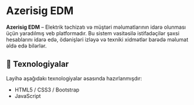 # Azerisig EDM

**Azerisig EDM** – Elektrik təchizatı və müştəri məlumatlarının idarə olunması üçün yaradılmış veb platformadır. Bu sistem vasitəsilə istifadəçilər şəxsi hesablarını idarə edə, ödənişləri izləyə və texniki xidmətlər barədə məlumat əldə edə bilərlər.

## 🔧 Texnologiyalar

Layihə aşağıdakı texnologiyalar əsasında hazırlanmışdır:

- HTML5 / CSS3 / Bootstrap
- JavaScript 

